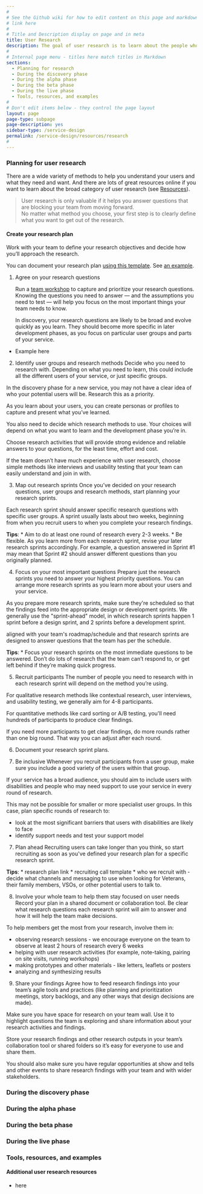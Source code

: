 ```yaml
---
#
# See the Github wiki for how to edit content on this page and markdown styles you can use:
# link here
#
# Title and Description display on page and in meta
title: User Research
description: The goal of user research is to learn about the people who will use your service and what they need and want, so you can design and build a service your users will use. You'll do research in every phase of the service lifecycle.
#
# Internal page menu - titles here match titles in Markdown
sections:
  - Planning for research
  - During the discovery phase
  - During the alpha phase
  - During the beta phase
  - During the live phase
  - Tools, resources, and examples
#
# Don't edit items below - they control the page layout
layout: page
page-type: subpage
page-description: yes
sidebar-type: /service-design
permalink: /service-design/resources/research
#
---
```


### Planning for user research

There are a wide variety of methods to help you understand your users and what they need and want. And there are lots of great resources online if you want to learn about the broad category of user research (see [Resources](#tools-resources-and-examples)).

> User research is only valuable if it helps you answer questions that are blocking your team from moving forward.
<br/>No matter what method you choose, your first step is to clearly define what you want to get out of the research.

#### Create your research plan

Work with your team to define your research objectives and decide how you’ll approach the research.

You can document your research plan [using this template]({{site.data.resources.research-plan-template}}). See [an example]({{site.data.resources.research-plan-ex}}).

1. Agree on your research questions

    Run a [team workshop]({{site.data.resources.workshop-research-questions}}) to capture and prioritize your research questions. Knowing the questions you need to answer &mdash; and the assumptions you need to test &mdash; will help you focus on the most important things your team needs to know.

    In discovery, your research questions are likely to be broad and evolve quickly as you learn. They should become more specific in later development phases, as you focus on particular user groups and parts of your service.

  * Example here

2. Identify user groups and research methods
  Decide who you need to research with. Depending on what you need to learn, this could include all the different users of your service, or just specific groups.

  In the discovery phase for a new service, you may not have a clear idea of who your potential users will be. Research this as a priority.

  As you learn about your users, you can create personas or profiles to capture and present what you’ve learned.

  You also need to decide which research methods to use. Your choices will depend on what you want to learn and the development phase you’re in.

  Choose research activities that will provide strong evidence and reliable answers to your questions, for the least time, effort and cost.

  If the team doesn’t have much experience with user research, choose simple methods like interviews and usability testing that your team can easily understand and join in with.

3. Map out research sprints
  Once you’ve decided on your research questions, user groups and research methods, start planning your research sprints.

  Each research sprint should answer specific research questions with specific user groups. A sprint usually lasts about two weeks, beginning from when you recruit users to when you complete your research findings.

  **Tips**:
    * Aim to do at least one round of research every 2-3 weeks.
    * Be flexible. As you learn more from each research sprint, revise your later research sprints accordingly. For example, a question answered in Sprint #1 may mean that Sprint #2 should answer different questions than you originally planned.

4. Focus on your most important questions
  Prepare just the research sprints you need to answer your highest priority questions. You can arrange more research sprints as you learn more about your users and your service.

  As you prepare more research sprints, make sure they're scheduled so that the findings feed into the appropriate design or development sprints. We generally use the "sprint-ahead" model, in which research sprints happen 1 sprint before a design sprint, and 2 sprints before a development sprint.

  aligned with your team's roadmap/schedule and that research sprints are designed to answer questions that the team has per the schedule.

  **Tips**:
    * Focus your research sprints on the most immediate questions to be answered. Don’t do lots of research that the team can’t respond to, or get left behind if they’re making quick progress.

5. Recruit participants
  The number of people you need to research with in each research sprint will depend on the method you’re using.

  For qualitative research methods like contextual research, user interviews, and usability testing, we generally aim for 4-8 participants.

  For quantitative methods like card sorting or A/B testing, you'll need hundreds of participants to produce clear findings.

  If you need more participants to get clear findings, do more rounds rather than one big round. That way you can adjust after each round.

6. Document your research sprint plans.

7. Be inclusive
  Whenever you recruit participants from a user group, make sure you include a good variety of the users within that group.

  If your service has a broad audience, you should aim to include users with disabilities and people who may need support to use your service in every round of research.

  This may not be possible for smaller or more specialist user groups. In this case, plan specific rounds of research to:

  * look at the most significant barriers that users with disabilities are likely to face
  * identify support needs and test your support model

7. Plan ahead
  Recruiting users can take longer than you think, so start recruiting as soon as you've defined your research plan for a specific research sprint.

  **Tips**:
    * research plan link
    * recruiting call template
    * who we recruit with - decide what channels and messaging to use when looking for Veterans, their family members, VSOs, or other potential users to talk to.

8. Involve your whole team to help them stay focused on user needs
  Record your plan in a shared document or collaboration tool. Be clear what research questions each research sprint will aim to answer and how it will help the team make decisions.

  To help members get the most from your research, involve them in:

  * observing research sessions - we encourage everyone on the team to observe at least 2 hours of research every 6 weeks
  * helping with user research activities (for example, note-taking, pairing on site visits, running workshops)
  * making prototypes and other materials - like letters, leaflets or posters
  * analyzing and synthesizing results

9. Share your findings
  Agree how to feed research findings into your team’s agile tools and practices (like planning and prioritization meetings, story backlogs, and any other ways that design decisions are made).

  Make sure you have space for research on your team wall. Use it to highlight questions the team is exploring and share information about your research activities and findings.

  Store your research findings and other research outputs in your team’s collaboration tool or shared folders so it’s easy for everyone to use and share them.

  You should also make sure you have regular opportunities at show and tells and other events to share research findings with your team and with wider stakeholders.

### During the discovery phase

### During the alpha phase

### During the beta phase

### During the live phase

### Tools, resources, and examples

#### Additional user research resources

* here
